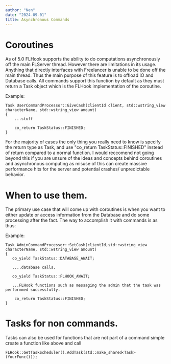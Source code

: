 ```yaml
---
author: "Nen"
date: "2024-09-01"
title: Asynchronous Commands
---
```


# Coroutines

As of 5.0 FLHook supports the ability to do computations asynchronously off the main FLServer thread. However there are limitations in its usage. Anything that directly interfaces with Freelancer is unable to be done off the main thread. Thus the main purpose of this feature is to offload IO and Database calls. All commands support this function by default as they must return a Task object which is the FLHook implementation of the coroutine.

Example:
```
Task UserCommandProcessor::GiveCash(clientId client, std::wstring_view characterName, std::wstring_view amount)
{
    ...stuff

    co_return TaskStatus::FINISHED;
}
```

For the majority of cases the only thing you really need to know is specify the return type as Task, and use "co_return TaskStatus::FINISHED" instead of return compared to a normal function. 
I would reccomend not going beyond this if you are unsure of the ideas and concepts behind coroutines and asynchronous computing as misuse of this can create massive performance hits for the server and potential crashes/ unpredictable behavior. 

# When to use them.

The primary use case that will come up with coroutines is when you want to either update or access information from the Database and do some processing after the fact. The way to accomplish it with commands is as thus:

Example:
```
Task AdminCommandProcessor::SetCash(clientId,std::wstring_view characterName, std::wstring_view amount)
{
   co_yield TaskStatus::DATABASE_AWAIT;

   ....database calls.

   co_yield TaskStatus::FLHOOK_AWAIT;

   ...FLHook functions such as messaging the admin that the task was performmed successfully. 

    co_return TaskStatus::FINISHED;
}
```

# Tasks for non commands.

Tasks can also be used for functions that are not part of a command simple create a function like above and call 
```
FLHook::GetTaskScheduler().AddTask(std::make_shared<Task>(YourFunc()));
```